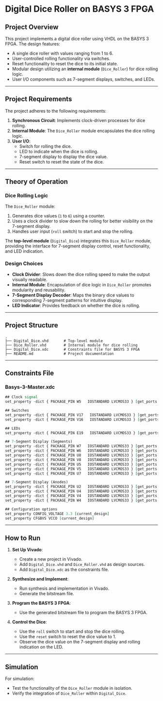 
# **Digital Dice Roller on BASYS 3 FPGA**

## **Project Overview**
This project implements a digital dice roller using VHDL on the BASYS 3 FPGA. The design features:
- A single dice roller with values ranging from 1 to 6.
- User-controlled rolling functionality via switches.
- Reset functionality to reset the dice to its initial state.
- Modular design utilizing an **internal module** (`Dice_Roller`) for dice rolling logic.
- User I/O components such as 7-segment displays, switches, and LEDs.

---

## **Project Requirements**
The project adheres to the following requirements:
1. **Synchronous Circuit**: Implements clock-driven processes for dice rolling.
2. **Internal Module**: The `Dice_Roller` module encapsulates the dice rolling logic.
3. **User I/O**:
   - Switch for rolling the dice.
   - LED to indicate when the dice is rolling.
   - 7-segment display to display the dice value.
   - Reset switch to reset the state of the dice.

---

## **Theory of Operation**

### **Dice Rolling Logic**
The `Dice_Roller` module:
1. Generates dice values (`1` to `6`) using a counter.
2. Uses a clock divider to slow down the rolling for better visibility on the 7-segment display.
3. Handles user input (`roll` switch) to start and stop the rolling.

The **top-level module** (`Digital_Dice`) integrates this `Dice_Roller` module, providing the interface for 7-segment display control, reset functionality, and LED indication.

### **Design Choices**
- **Clock Divider**: Slows down the dice rolling speed to make the output visually readable.
- **Internal Module**: Encapsulation of dice logic in `Dice_Roller` promotes modularity and reusability.
- **7-Segment Display Decoder**: Maps the binary dice values to corresponding 7-segment patterns for intuitive display.
- **LED Indicator**: Provides feedback on whether the dice is rolling.

---

## **Project Structure**
```
.
├── Digital_Dice.vhd       # Top-level module
├── Dice_Roller.vhd        # Internal module for dice rolling
├── Digital_Dice.xdc       # Constraints file for BASYS 3 FPGA
├── README.md              # Project documentation
```

---

## **Constraints File**
### **Basys-3-Master.xdc**
```vhdl
## Clock signal
set_property -dict { PACKAGE_PIN W5   IOSTANDARD LVCMOS33 } [get_ports clk]

## Switches
set_property -dict { PACKAGE_PIN V17   IOSTANDARD LVCMOS33 } [get_ports reset]
set_property -dict { PACKAGE_PIN V16   IOSTANDARD LVCMOS33 } [get_ports roll]

## LEDs
set_property -dict { PACKAGE_PIN E19   IOSTANDARD LVCMOS33 } [get_ports roll_LED]

## 7-Segment Display (Segments)
set_property -dict { PACKAGE_PIN W7   IOSTANDARD LVCMOS33 } [get_ports {seg[0]}]
set_property -dict { PACKAGE_PIN W6   IOSTANDARD LVCMOS33 } [get_ports {seg[1]}]
set_property -dict { PACKAGE_PIN U8   IOSTANDARD LVCMOS33 } [get_ports {seg[2]}]
set_property -dict { PACKAGE_PIN V8   IOSTANDARD LVCMOS33 } [get_ports {seg[3]}]
set_property -dict { PACKAGE_PIN U5   IOSTANDARD LVCMOS33 } [get_ports {seg[4]}]
set_property -dict { PACKAGE_PIN V5   IOSTANDARD LVCMOS33 } [get_ports {seg[5]}]
set_property -dict { PACKAGE_PIN U7   IOSTANDARD LVCMOS33 } [get_ports {seg[6]}]

## 7-Segment Display (Anodes)
set_property -dict { PACKAGE_PIN U2   IOSTANDARD LVCMOS33 } [get_ports {an[0]}]
set_property -dict { PACKAGE_PIN U4   IOSTANDARD LVCMOS33 } [get_ports {an[1]}]
set_property -dict { PACKAGE_PIN V4   IOSTANDARD LVCMOS33 } [get_ports {an[2]}]
set_property -dict { PACKAGE_PIN W4   IOSTANDARD LVCMOS33 } [get_ports {an[3]}]

## Configuration options
set_property CONFIG_VOLTAGE 3.3 [current_design]
set_property CFGBVS VCCO [current_design]
```

---

## **How to Run**

1. **Set Up Vivado**:
   - Create a new project in Vivado.
   - Add `Digital_Dice.vhd` and `Dice_Roller.vhd` as design sources.
   - Add `Digital_Dice.xdc` as the constraints file.

2. **Synthesize and Implement**:
   - Run synthesis and implementation in Vivado.
   - Generate the bitstream file.

3. **Program the BASYS 3 FPGA**:
   - Use the generated bitstream file to program the BASYS 3 FPGA.

4. **Control the Dice**:
   - Use the `roll` switch to start and stop the dice rolling.
   - Use the `reset` switch to reset the dice value to 1.
   - Observe the dice value on the 7-segment display and rolling indication on the LED.

---

## **Simulation**
For simulation:
- Test the functionality of the `Dice_Roller` module in isolation.
- Verify the integration of `Dice_Roller` within `Digital_Dice`.
